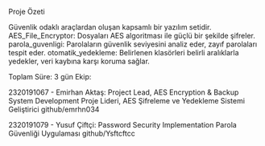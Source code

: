 Proje Özeti

Güvenlik odaklı araçlardan oluşan kapsamlı bir yazılım setidir.
AES_File_Encryptor: Dosyaları AES algoritması ile güçlü bir şekilde şifreler.
parola_guvenligi: Parolaların güvenlik seviyesini analiz eder, zayıf parolaları tespit eder.
otomatik_yedekleme: Belirlenen klasörleri belirli aralıklarla yedekler, veri kaybına karşı koruma sağlar.

Toplam Süre: 3 gün
Ekip: 

2320191067 - Emirhan Aktaş: Project Lead, AES Encryption & Backup System Development Proje Lideri, AES Şifreleme ve Yedekleme Sistemi Geliştirici github/emrhn034

2320191079 - Yusuf Çiftçi: Password Security Implementation Parola Güvenliği Uygulaması github/Ysftcftcc
